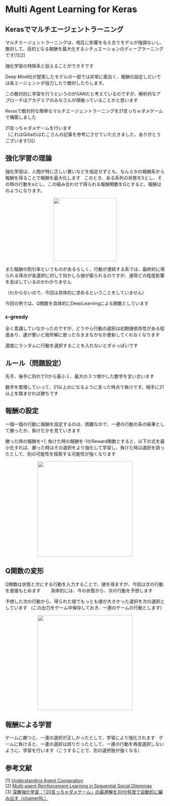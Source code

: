 # Multi Agent Learning for Keras

## Kerasでマルチエージェントラーニング
マルチエージェントラーニングは、相互に影響を与え合うモデルが強調ないし、敵対して、目的となる報酬を最大化するシチュエーションのディープラーニングです[1][2]

強化学習の特殊系と捉えることができそです　　

Deep Mind社が提案したモデルの一部では非常に面白く、報酬の設定しだいでは各エージェントが協力したり敵対したりします。　　

この敵対的に学習を行うというのがGANだと考えているのですが、解析的なアプローチはアカデミアのみなさんが頑張っていることかと思います  

Kerasで敵対的な簡単なマルチエージェントラーニングを21言っちゃダメゲームで構築しました  

21言っちゃダメゲームを行います  
（これはQiitaのはむこさんの記事を参考にさせていただきました、ありがとうございます[3]）

## 強化学習の理論
強化学習は、人間が特に正しい悪いなどを指定せずとも、なんらかの報酬系から報酬を得ることで報酬を最大化します  
このとき、ある系列の状態をSとし、その時の行動をaとし、この組み合わせで得られる報酬関数をQとすると、報酬はのようになります。  
<p align="center">
  <img width="200px" src="https://user-images.githubusercontent.com/4949982/28245373-e7ef3be6-6a3f-11e7-8440-7307f7814321.png">
</p>

また報酬の割引率というものがあるらしく、行動が連続する系では、最終的に得られる得点が各選択に対して何かしら値が振られるのですが、通常どの程度影響を及ぼしているのかわかりません  

（わからないので、今回は具体的に求めるということをしていません）  

今回の例では、Q関数を具体的にDeepLearningによる関数としています  

### ϵ-greedy
全く意識していなかったのですが、どうやら行動の選択は初期値依存性がある程度あり、運が悪いと局所解に嵌ったなままなかなか更新してくれなくなります　　

適度にランダムに行動を選択することを入れないとダメっぽいです　　

## ルール（問題設定）
先手、後手に別れて0から最小１、最大の３つ増やした数字を言い合います　　

数字を累積していって、21以上のになるように言った時点で負けです。相手に21以上を踏ませれば勝ちです  

## 報酬の設定
一個一個の行動に報酬を設定するのは、困難なので、一連の行動の系の結果として勝ったか、負けたかを見ていきます　　

勝った時の報酬を+1, 負けた時の報酬を-1のReward関数とすると、以下の式を最小化すれば、勝った時はその選択をより強化して学習し、負けた時は選択を誤ったとして、別の可能性を探索する可能性が強くなります　 
<p align="center">
  <img width="300px" src="https://user-images.githubusercontent.com/4949982/28245532-fb6944b0-6a43-11e7-9ec5-76e267fe3a41.png">
</p>

## Q関数の変形
Q関数は状態と次にする行動を入力することで、値を得ますが、今回は次の行動を直接もとめます　　
具体的には、今の状態から、次の行動を予想します　　

予想した次の行動から、得られた値でもっとも値が大きかった選択を次の選択としています  
(この出力をゲーム中保存しておき、一連のゲームの行動とします)  
<p align="center">
  <img width="300px" src="https://user-images.githubusercontent.com/4949982/28245835-280dba4a-6a4a-11e7-8d23-de3bd52b64a3.png">
</p>

## 報酬による学習
ゲームに勝つと、一連の選択が正しかったとして、学習により強化されます  
ゲームに負けると、一連の選択は誤りだったとして、一連の行動を再度選択しないように、学習を行います（こうすることで、別の選択肢が強くなる）

## 参考文献
[1] [Understanding Agent Cooperation](https://deepmind.com/blog/understanding-agent-cooperation/)  
[2] [Multi-agent Reinforcement Learning in Sequential Social Dilemmas](https://storage.googleapis.com/deepmind-media/papers/multi-agent-rl-in-ssd.pdf)  
[3] [深層強化学習：「20言っちゃダメゲーム」の最適解を30分程度で自動的に編み出す（chainerRL）](http://qiita.com/hamko/items/119750780dc430760d78#_reference-4664ea066f5790a8570e)  
